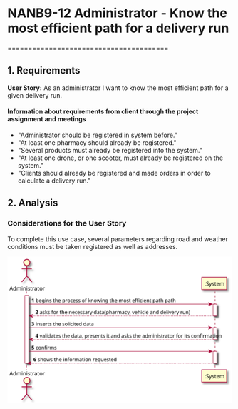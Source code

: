 # NANB9-12 Administrator - Know the most efficient path for a delivery run
 =======================================

## 1. Requirements

**User Story:**
As an administrator I want to know the most efficient path for a given delivery run. 

#### Information about requirements from client through the project assignment and meetings
- "Administrator should be registered in system before."
- "At least one pharmacy should already be registered."
- "Several products must already be registered into the system."
- "At least one drone, or one scooter, must already be registered on the system."
- "Clients should already be registered and made orders in order to calculate a delivery run."


## 2. Analysis

### Considerations for the User Story
To complete this use case, several parameters regarding road and weather conditions must be taken registered as well as addresses.

![NANB9-12_SSD_KnowShortestPath.svg](NANB9-12_SSD_KnowShortestPath.svg)
